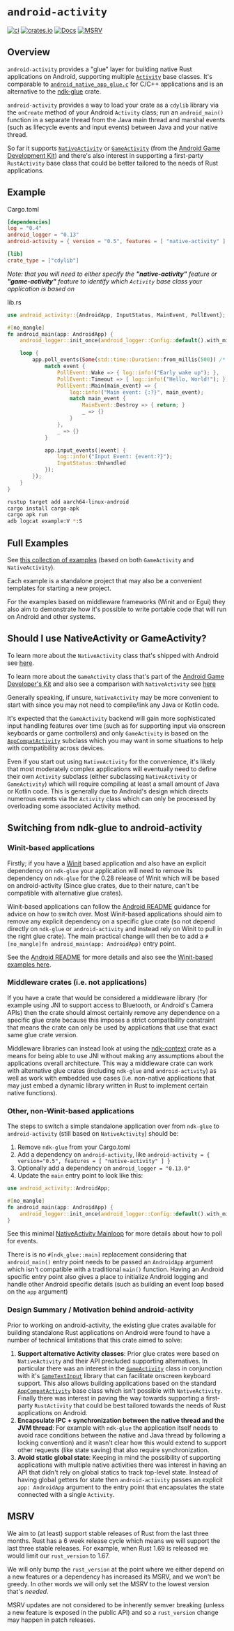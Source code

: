# `android-activity`

[![ci](https://github.com/rust-mobile/android-activity/actions/workflows/ci.yml/badge.svg)](https://github.com/rust-mobile/android-activity/actions/workflows/ci.yml)
[![crates.io](https://img.shields.io/crates/v/android-activity.svg)](https://crates.io/crates/android-activity)
[![Docs](https://docs.rs/android-activity/badge.svg)](https://docs.rs/android-activity)
[![MSRV](https://img.shields.io/badge/rustc-1.64.0+-ab6000.svg)](https://blog.rust-lang.org/2022/09/22/Rust-1.64.0.html)

## Overview

`android-activity` provides a "glue" layer for building native Rust
applications on Android, supporting multiple [`Activity`] base classes.
It's comparable to [`android_native_app_glue.c`][ndk_concepts]
for C/C++ applications and is an alternative to the [ndk-glue] crate.

`android-activity` provides a way to load your crate as a `cdylib` library via
the `onCreate` method of your Android `Activity` class; run an `android_main()`
function in a separate thread from the Java main thread and marshal events (such
as lifecycle events and input events) between Java and your native thread.

So far it supports [`NativeActivity`] or [`GameActivity`] (from the
[Android Game Development Kit][agdk]) and there's also interest in supporting a first-party
`RustActivity` base class that could be better tailored to the needs of Rust
applications.

[`Activity`]: https://developer.android.com/reference/android/app/Activity
[`NativeActivity`]: https://developer.android.com/reference/android/app/NativeActivity
[ndk_concepts]: https://developer.android.com/ndk/guides/concepts#naa
[`GameActivity`]: https://developer.android.com/games/agdk/integrate-game-activity
[ndk-glue]: https://crates.io/crates/ndk-glue
[agdk]: https://developer.android.com/games/agdk

## Example

Cargo.toml

```toml
[dependencies]
log = "0.4"
android_logger = "0.13"
android-activity = { version = "0.5", features = [ "native-activity" ] }

[lib]
crate_type = ["cdylib"]
```

_Note: that you will need to either specify the **"native-activity"** feature or **"game-activity"** feature to identify which `Activity` base class your application is based on_

lib.rs

```rust
use android_activity::{AndroidApp, InputStatus, MainEvent, PollEvent};

#[no_mangle]
fn android_main(app: AndroidApp) {
    android_logger::init_once(android_logger::Config::default().with_min_level(log::Level::Info));

    loop {
        app.poll_events(Some(std::time::Duration::from_millis(500)) /* timeout */, |event| {
            match event {
                PollEvent::Wake => { log::info!("Early wake up"); },
                PollEvent::Timeout => { log::info!("Hello, World!"); },
                PollEvent::Main(main_event) => {
                    log::info!("Main event: {:?}", main_event);
                    match main_event {
                        MainEvent::Destroy => { return; }
                        _ => {}
                    }
                },
                _ => {}
            }

            app.input_events(|event| {
                log::info!("Input Event: {event:?}");
                InputStatus::Unhandled
            });
        });
    }
}
```

```sh
rustup target add aarch64-linux-android
cargo install cargo-apk
cargo apk run
adb logcat example:V *:S
```

## Full Examples

See [this collection of examples](https://github.com/rust-mobile/rust-android-examples) (based on both `GameActivity` and `NativeActivity`).

Each example is a standalone project that may also be a convenient templates for starting a new project.

For the examples based on middleware frameworks (Winit and or Egui) they also aim to demonstrate how it's possible to write portable code that will run on Android and other systems.

## Should I use NativeActivity or GameActivity?

To learn more about the `NativeActivity` class that's shipped with Android see [here](https://developer.android.com/ndk/guides/concepts#naa).

To learn more about the `GameActivity` class that's part of the [Android Game Developer's Kit][agdk] and also see a comparison with `NativeActivity` see [here](https://developer.android.com/games/agdk/game-activity)

Generally speaking, if unsure, `NativeActivity` may be more convenient to start with since you may not need to compile/link any Java or Kotlin code.

It's expected that the `GameActivity` backend will gain more sophisticated input handling features over time (such as for supporting input via onscreen keyboards or game controllers) and only `GameActivity` is based on the [`AppCompatActivity`] subclass which you may want in some situations to help with compatibility across devices.

Even if you start out using `NativeActivity` for the convenience, it's likely that most moderately complex applications will eventually need to define their own `Activity` subclass (either subclassing `NativeActivity` or `GameActivity`) which will require compiling at least a small amount of Java or Kotlin code. This is generally due to Android's design which directs numerous events via the `Activity` class which can only be processed by overloading some associated Activity method.

## Switching from ndk-glue to android-activity

### Winit-based applications

Firstly; if you have a [Winit](https://crates.io/crates/winit) based application and also have an explicit dependency on `ndk-glue` your application will need to remove its dependency on `ndk-glue` for the 0.28 release of Winit which will be based on android-activity (Since glue crates, due to their nature, can't be compatible with alternative glue crates).

Winit-based applications can follow the [Android README](https://github.com/rust-windowing/winit#android) guidance for advice on how to switch over. Most Winit-based applications should aim to remove any explicit dependency on a specific glue crate (so not depend directly on `ndk-glue` or `android-activity` and instead rely on Winit to pull in the right glue crate). The main practical change will then be to add a `#[no_mangle]fn android_main(app: AndroidApp)` entry point.

See the [Android README](https://github.com/rust-windowing/winit#android) for more details and also see the [Winit-based examples here](https://github.com/rust-mobile/rust-android-examples).

### Middleware crates (i.e. not applications)

If you have a crate that would be considered a middleware library (for example using JNI to support access to Bluetooth, or Android's Camera APIs) then the crate should almost certainly remove any dependence on a specific glue crate because this imposes a strict compatibility constraint that means the crate can only be used by applications that use that exact same glue crate version.

Middleware libraries can instead look at using the [ndk-context](https://crates.io/crates/ndk-context) crate as a means for being able to use JNI without making any assumptions about the applications overall architecture. This way a middleware crate can work with alternative glue crates (including `ndk-glue` and `android-activity`) as well as work with embedded use cases (i.e. non-native applications that may just embed a dynamic library written in Rust to implement certain native functions).

### Other, non-Winit-based applications

The steps to switch a simple standalone application over from `ndk-glue` to `android-activity` (still based on `NativeActivity`) should be:

1. Remove `ndk-glue` from your Cargo.toml
2. Add a dependency on `android-activity`, like `android-activity = { version="0.5", features = [ "native-activity" ] }`
3. Optionally add a dependency on `android_logger = "0.13.0"`
4. Update the `main` entry point to look like this:

```rust
use android_activity::AndroidApp;

#[no_mangle]
fn android_main(app: AndroidApp) {
    android_logger::init_once(android_logger::Config::default().with_min_level(log::Level::Info));
}
```

See this minimal [NativeActivity Mainloop](https://github.com/rust-mobile/android-activity/tree/main/examples/na-mainloop) for more details about how to poll for events.

There is is no `#[ndk_glue::main]` replacement considering that `android_main()` entry point needs to be passed an `AndroidApp` argument which isn't compatible with a traditional `main()` function. Having an Android specific entry point also gives a place to initialize Android logging and handle other Android specific details (such as building an event loop based on the `app` argument)

### Design Summary / Motivation behind android-activity

Prior to working on android-activity, the existing glue crates available for building standalone Rust applications on Android were found to have a number of technical limitations that this crate aimed to solve:

1. **Support alternative Activity classes**: Prior glue crates were based on `NativeActivity` and their API precluded supporting alternatives. In particular there was an interest in the [`GameActivity`] class in conjunction with it's [`GameTextInput`] library that can facilitate onscreen keyboard support. This also allows building applications based on the standard [`AppCompatActivity`] base class which isn't possible with `NativeActivity`. Finally there was interest in paving the way towards supporting a first-party `RustActivity` that could be best tailored towards the needs of Rust applications on Android.
2. **Encapsulate IPC + synchronization between the native thread and the JVM thread**: For example with `ndk-glue` the application itself needs to avoid race conditions between the native and Java thread by following a locking convention) and it wasn't clear how this would extend to support other requests (like state saving) that also require synchronization.
3. **Avoid static global state**: Keeping in mind the possibility of supporting applications with multiple native activities there was interest in having an API that didn't rely on global statics to track top-level state. Instead of having global getters for state then `android-activity` passes an explicit `app: AndroidApp` argument to the entry point that encapsulates the state connected with a single `Activity`.

[`GameTextInput`]: https://developer.android.com/games/agdk/add-support-for-text-input
[`AppCompatActivity`]: https://developer.android.com/reference/androidx/appcompat/app/AppCompatActivity

## MSRV

We aim to (at least) support stable releases of Rust from the last three months. Rust has a 6 week release cycle which means we will support the last three stable releases.
For example, when Rust 1.69 is released we would limit our `rust_version` to 1.67.

We will only bump the `rust_version` at the point where we either depend on a new features or a dependency has increased its MSRV, and we won't be greedy. In other words we will only set the MSRV to the lowest version that's _needed_.

MSRV updates are not considered to be inherently semver breaking (unless a new feature is exposed in the public API) and so a `rust_version` change may happen in patch releases.
